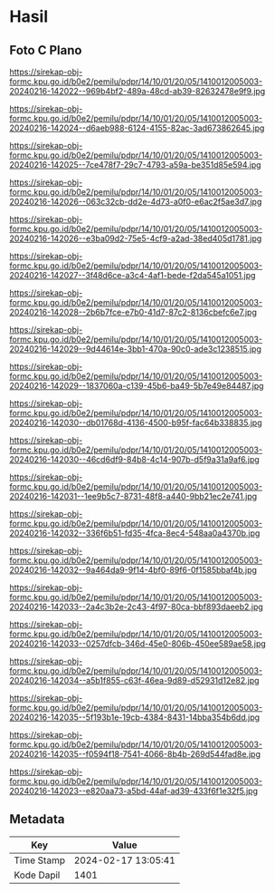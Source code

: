 # Hasil

## Foto C Plano

https://sirekap-obj-formc.kpu.go.id/b0e2/pemilu/pdpr/14/10/01/20/05/1410012005003-20240216-142022--969b4bf2-489a-48cd-ab39-82632478e9f9.jpg

https://sirekap-obj-formc.kpu.go.id/b0e2/pemilu/pdpr/14/10/01/20/05/1410012005003-20240216-142024--d6aeb988-6124-4155-82ac-3ad673862645.jpg

https://sirekap-obj-formc.kpu.go.id/b0e2/pemilu/pdpr/14/10/01/20/05/1410012005003-20240216-142025--7ce478f7-29c7-4793-a59a-be351d85e594.jpg

https://sirekap-obj-formc.kpu.go.id/b0e2/pemilu/pdpr/14/10/01/20/05/1410012005003-20240216-142026--063c32cb-dd2e-4d73-a0f0-e6ac2f5ae3d7.jpg

https://sirekap-obj-formc.kpu.go.id/b0e2/pemilu/pdpr/14/10/01/20/05/1410012005003-20240216-142026--e3ba09d2-75e5-4cf9-a2ad-38ed405d1781.jpg

https://sirekap-obj-formc.kpu.go.id/b0e2/pemilu/pdpr/14/10/01/20/05/1410012005003-20240216-142027--3f48d6ce-a3c4-4af1-bede-f2da545a1051.jpg

https://sirekap-obj-formc.kpu.go.id/b0e2/pemilu/pdpr/14/10/01/20/05/1410012005003-20240216-142028--2b6b7fce-e7b0-41d7-87c2-8136cbefc6e7.jpg

https://sirekap-obj-formc.kpu.go.id/b0e2/pemilu/pdpr/14/10/01/20/05/1410012005003-20240216-142029--9d44614e-3bb1-470a-90c0-ade3c1238515.jpg

https://sirekap-obj-formc.kpu.go.id/b0e2/pemilu/pdpr/14/10/01/20/05/1410012005003-20240216-142029--1837060a-c139-45b6-ba49-5b7e49e84487.jpg

https://sirekap-obj-formc.kpu.go.id/b0e2/pemilu/pdpr/14/10/01/20/05/1410012005003-20240216-142030--db01768d-4136-4500-b95f-fac64b338835.jpg

https://sirekap-obj-formc.kpu.go.id/b0e2/pemilu/pdpr/14/10/01/20/05/1410012005003-20240216-142030--46cd6df9-84b8-4c14-907b-d5f9a31a9af6.jpg

https://sirekap-obj-formc.kpu.go.id/b0e2/pemilu/pdpr/14/10/01/20/05/1410012005003-20240216-142031--1ee9b5c7-8731-48f8-a440-9bb21ec2e741.jpg

https://sirekap-obj-formc.kpu.go.id/b0e2/pemilu/pdpr/14/10/01/20/05/1410012005003-20240216-142032--336f6b51-fd35-4fca-8ec4-548aa0a4370b.jpg

https://sirekap-obj-formc.kpu.go.id/b0e2/pemilu/pdpr/14/10/01/20/05/1410012005003-20240216-142032--9a464da9-9f14-4bf0-89f6-0f1585bbaf4b.jpg

https://sirekap-obj-formc.kpu.go.id/b0e2/pemilu/pdpr/14/10/01/20/05/1410012005003-20240216-142033--2a4c3b2e-2c43-4f97-80ca-bbf893daeeb2.jpg

https://sirekap-obj-formc.kpu.go.id/b0e2/pemilu/pdpr/14/10/01/20/05/1410012005003-20240216-142033--0257dfcb-346d-45e0-806b-450ee589ae58.jpg

https://sirekap-obj-formc.kpu.go.id/b0e2/pemilu/pdpr/14/10/01/20/05/1410012005003-20240216-142034--a5b1f855-c63f-46ea-9d89-d52931d12e82.jpg

https://sirekap-obj-formc.kpu.go.id/b0e2/pemilu/pdpr/14/10/01/20/05/1410012005003-20240216-142035--5f193b1e-19cb-4384-8431-14bba354b6dd.jpg

https://sirekap-obj-formc.kpu.go.id/b0e2/pemilu/pdpr/14/10/01/20/05/1410012005003-20240216-142035--f0594f18-7541-4066-8b4b-269d544fad8e.jpg

https://sirekap-obj-formc.kpu.go.id/b0e2/pemilu/pdpr/14/10/01/20/05/1410012005003-20240216-142023--e820aa73-a5bd-44af-ad39-433f6f1e32f5.jpg


## Metadata

| Key        | Value               |
| ---------- | ------------------- |
| Time Stamp | 2024-02-17 13:05:41 |
| Kode Dapil | 1401                |



